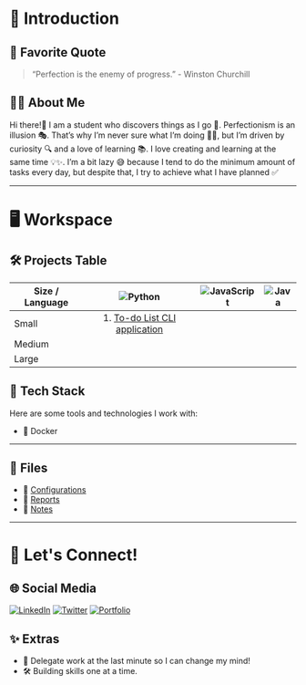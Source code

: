 # 🌟 Introduction

## 💬 Favorite Quote

> “Perfection is the enemy of progress.” - Winston Churchill

## 👩‍💻 About Me

Hi there!👋 I am a student who discovers things as I go 🚀. Perfectionism is an illusion 🎭. That’s why I’m never sure what I’m doing 🤷‍♂️, but I’m driven by curiosity 🔍 and a love of learning 📚. I love creating and learning at the same time 💡✨. I’m a bit lazy 😅 because I tend to do the minimum amount of tasks every day, but despite that, I try to achieve what I have planned ✅

---

# 🖥️ Workspace

## 🛠️ Projects Table

|    Size / Language      | ![Python](https://img.shields.io/badge/Python-3776AB?style=flat-square&logo=python&logoColor=white) | ![JavaScript](https://img.shields.io/badge/JavaScript-F7DF1E?style=flat-square&logo=javascript&logoColor=black) | ![Java](https://img.shields.io/badge/Java-%23E34A86?style=flat-square&logo=oracle&logoColor=white) |
| -------- | :-------------------------------------------------------------------------------------------------: | :---------------------------------------------------------------------------------------------: | :-------------------------------------------------------------------------------------------------------------: |
| Small | 1. [To-do List CLI application](https://github.com/Promatheusz/To-do-List-CLI-application) |  |  |
| Medium   |  |  |  |
| Large |  |  |  |




## 🎯 Tech Stack  

Here are some tools and technologies I work with:  

- 🐳 Docker  

---

## 📂 Files  

- 💾 [Configurations](#)
- 📑 [Reports](#)
- 📒 [Notes](#)  

---

# 🔗 Let's Connect!  

## 🌐 Social Media  
[![LinkedIn](https://img.shields.io/badge/LinkedIn-0077B5?style=for-the-badge&logo=linkedin&logoColor=white)](#) 
[![Twitter](https://img.shields.io/badge/Twitter-1DA1F2?style=for-the-badge&logo=twitter&logoColor=white)](#) 
[![Portfolio](https://img.shields.io/badge/Portfolio-000000?style=for-the-badge&logo=world&logoColor=white)](#)  

## ✨ Extras  

- 🧠 Delegate work at the last minute so I can change my mind!  
- 🛠️ Building skills one at a time.
